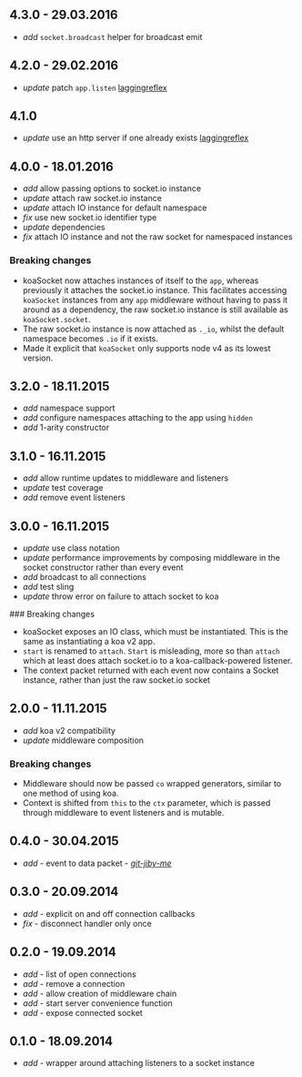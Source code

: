 
## 4.3.0 - 29.03.2016

* _add_ `socket.broadcast` helper for broadcast emit

## 4.2.0 - 29.02.2016

* _update_ patch `app.listen` [laggingreflex](https://github.com/laggingreflex)

## 4.1.0

* _update_ use an http server if one already exists [laggingreflex](https://github.com/laggingreflex)

## 4.0.0 - 18.01.2016

* _add_ allow passing options to socket.io instance
* _update_ attach raw socket.io instance
* _update_ attach IO instance for default namespace
* _fix_ use new socket.io identifier type
* _update_ dependencies
* _fix_ attach IO instance and not the raw socket for namespaced instances

### Breaking changes

* koaSocket now attaches instances of itself to the `app`, whereas previously it attaches the socket.io instance. This facilitates accessing `koaSocket` instances from any `app` middleware without having to pass it around as a dependency, the raw socket.io instance is still available as `koaSocket.socket`.
* The raw socket.io instance is now attached as `._io`, whilst the default namespace becomes `.io` if it exists.
* Made it explicit that `koaSocket` only supports node v4 as its lowest version.


## 3.2.0 - 18.11.2015

* _add_ namespace support
* _add_ configure namespaces attaching to the app using `hidden`
* _add_ 1-arity constructor

## 3.1.0 - 16.11.2015

* _add_ allow runtime updates to middleware and listeners
* _update_ test coverage
* _add_ remove event listeners

## 3.0.0 - 16.11.2015

* _update_ use class notation
* _update_ performance improvements by composing middleware in the socket constructor rather than every event
* _add_ broadcast to all connections
* _add_ test sling
* _update_ throw error on failure to attach socket to koa

### Breaking changes

* koaSocket exposes an IO class, which must be instantiated. This is the same as instantiating a koa v2 app.
* `start` is renamed to `attach`. `Start` is misleading, more so than `attach` which at least does attach socket.io to a koa-callback-powered listener.
* The context packet returned with each event now contains a Socket instance, rather than just the raw socket.io socket


## 2.0.0 - 11.11.2015

* _add_ koa v2 compatibility
* _update_ middleware composition

### Breaking changes

* Middleware should now be passed `co` wrapped generators, similar to one method of using koa.
* Context is shifted from `this` to the `ctx` parameter, which is passed through middleware to event listeners and is mutable.


## 0.4.0 - 30.04.2015

* _add_ - event to data packet - *[git-jiby-me](https://github.com/git-jiby-me)*

## 0.3.0 - 20.09.2014

* _add_ - explicit on and off connection callbacks
* _fix_ - disconnect handler only once

## 0.2.0 - 19.09.2014

* _add_ - list of open connections
* _add_ - remove a connection
* _add_ - allow creation of middleware chain
* _add_ - start server convenience function
* _add_ - expose connected socket

## 0.1.0 - 18.09.2014

* _add_ - wrapper around attaching listeners to a socket instance
